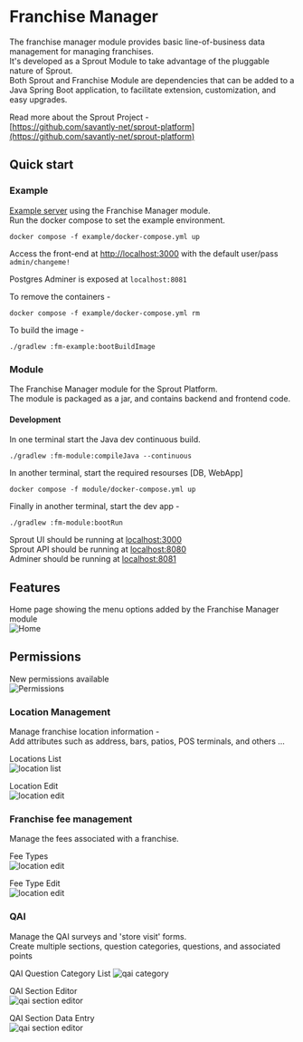 # Franchise Manager 
The franchise manager module provides basic line-of-business data management for managing franchises.  
It's developed as a Sprout Module to take advantage of the pluggable nature of Sprout.  
Both Sprout and Franchise Module are dependencies that can be added to a Java Spring Boot application, to facilitate extension, customization, and easy upgrades.  

Read more about the Sprout Project -  
[https://github.com/savantly-net/sprout-platform](https://github.com/savantly-net/sprout-platform)


## Quick start

### Example
[Example server](./example) using the Franchise Manager module.  
Run the docker compose to set the example environment.  

```
docker compose -f example/docker-compose.yml up
```

Access the front-end at [http://localhost:3000](http://localhost:3000) 
with the default user/pass `admin/changeme!`

Postgres Adminer is exposed at `localhost:8081`

To remove the containers -  

```
docker compose -f example/docker-compose.yml rm
```

To build the image - 
```
./gradlew :fm-example:bootBuildImage
```

### Module
The Franchise Manager module for the Sprout Platform.   
The module is packaged as a jar, and contains backend and frontend code.  

#### Development 
In one terminal start the Java dev continuous build.  

```
./gradlew :fm-module:compileJava --continuous
```

In another terminal, start the required resourses [DB, WebApp]

```
docker compose -f module/docker-compose.yml up
```

Finally in another terminal, start the dev app -  

```
./gradlew :fm-module:bootRun
```

Sprout UI should be running at [localhost:3000](http://localhost:3000)  
Sprout API should be running at [localhost:8080](http://localhost:8080)  
Adminer should be running at [localhost:8081](http://localhost:8081)  

## Features

Home page showing the menu options added by the Franchise Manager module  
![Home](./docs/home.png)  

## Permissions  
New permissions available  
![Permissions](./docs/permissions.png)  

### Location Management

Manage franchise location information -  
Add attributes such as address, bars, patios, POS terminals, and others ...  

Locations List  
![location list](./docs/location_list.png)  

Location Edit   
![location edit](./docs/location_edit.png)  

### Franchise fee management  

Manage the fees associated with a franchise.  

Fee Types   
![location edit](./docs/fee_types.png)  

Fee Type Edit   
![location edit](./docs/fee_types_edit.png)  

### QAI 

Manage the QAI surveys and 'store visit' forms.  
Create multiple sections, question categories, questions, and associated points  

QAI Question Category List
![qai category](./docs/qai_category_list.png)  

QAI Section Editor  
![qai section editor](./docs/qai_section_edit.png)  

QAI Section Data Entry  
![qai section editor](./docs/qai_section_data_entry.png)  